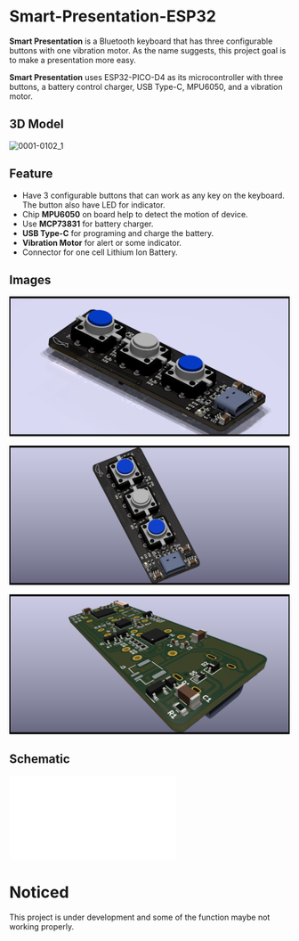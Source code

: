 # Smart-Presentation-ESP32

**Smart Presentation** is a Bluetooth keyboard that has three configurable buttons with one vibration motor. As the name suggests, this project goal is to make a presentation more easy.

**Smart Presentation** uses ESP32-PICO-D4 as its microcontroller with three buttons, a battery control charger, USB Type-C, MPU6050, and a vibration motor.

## 3D Model
![0001-0102_1](https://user-images.githubusercontent.com/36763555/224544774-32322b6f-d057-4b6a-b770-5388f8be41e8.gif)

## Feature
- Have 3 configurable buttons that can work as any key on the keyboard. The button also have LED for indicator.
- Chip **MPU6050** on board help to detect the motion of device.
- Use **MCP73831** for battery charger.
- **USB Type-C** for programing and charge the battery.
- **Vibration Motor** for alert or some indicator.
- Connector for one cell Lithium Ion Battery.

## Images
![Smart_P Front](/Images/Smart_P_ESP_3B_F.png)

![Smart_P Back](/Images/Smart_P_ESP_3B.png)

![Smart_P Back2](/Images/Smart_P_ESP_31.png)

## Schematic
![Smart_P Schematic](/Doc/Smart_P_ESP_3.pdf)


# Noticed
This project is under development and some of the function maybe not working properly.
